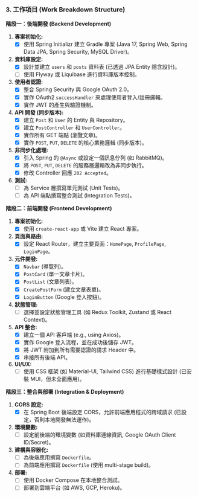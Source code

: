 ### 3. 工作項目 (Work Breakdown Structure)

**階段一：後端開發 (Backend Development)**

1.  **專案初始化:**
    *   [x] 使用 Spring Initializr 建立 Gradle 專案 (Java 17, Spring Web, Spring Data JPA, Spring Security, MySQL Driver)。
2.  **資料庫設定:**
    *   [x] 設計並建立 `users` 和 `posts` 資料表 (已透過 JPA Entity 隱含設計)。
    *   [ ] 使用 Flyway 或 Liquibase 進行資料庫版本控制。
3.  **使用者認證:**
    *   [x] 整合 Spring Security 與 Google OAuth 2.0。
    *   [x] 實作 OAuth2 `successHandler` 來處理使用者登入/註冊邏輯。
    *   [x] 實作 JWT 的產生與驗證機制。
4.  **API 開發 (同步版本):**
    *   [x] 建立 `Post` 和 `User` 的 Entity 與 Repository。
    *   [x] 建立 `PostController` 和 `UserController`。
    *   [x] 實作所有 GET 端點 (瀏覽文章)。
    *   [x] 實作 `POST`, `PUT`, `DELETE` 的核心業務邏輯 (同步版本)。
5.  **非同步化處理:**
    *   [x] 引入 Spring 的 `@Async` 或設定一個訊息佇列 (如 RabbitMQ)。
    *   [x] 將 `POST`, `PUT`, `DELETE` 的服務層邏輯改為非同步執行。
    *   [x] 修改 Controller 回應 `202 Accepted`。
6.  **測試:**
    *   [ ] 為 Service 層撰寫單元測試 (Unit Tests)。
    *   [ ] 為 API 端點撰寫整合測試 (Integration Tests)。

**階段二：前端開發 (Frontend Development)**

1.  **專案初始化:**
    *   [x] 使用 `create-react-app` 或 Vite 建立 React 專案。
2.  **頁面與路由:**
    *   [x] 設定 React Router，建立主要頁面：`HomePage`, `ProfilePage`, `LoginPage`。
3.  **元件開發:**
    *   [x] `Navbar` (導覽列)。
    *   [x] `PostCard` (單一文章卡片)。
    *   [x] `PostList` (文章列表)。
    *   [x] `CreatePostForm` (建立文章表單)。
    *   [x] `LoginButton` (Google 登入按鈕)。
4.  **狀態管理:**
    *   [ ] 選擇並設定狀態管理工具 (如 Redux Toolkit, Zustand 或 React Context)。
5.  **API 整合:**
    *   [x] 建立一個 API 客戶端 (e.g., using Axios)。
    *   [x] 實作 Google 登入流程，並在成功後儲存 JWT。
    *   [x] 將 JWT 附加到所有需要認證的請求 Header 中。
    *   [x] 串接所有後端 API。
6.  **UI/UX:**
    *   [ ] 使用 CSS 框架 (如 Material-UI, Tailwind CSS) 進行基礎樣式設計 (已安裝 MUI，但未全面應用)。

**階段三：整合與部署 (Integration & Deployment)**

1.  **CORS 設定:**
    *   [x] 在 Spring Boot 後端設定 CORS，允許前端應用程式的跨域請求 (已設定，否則本地開發無法運作)。
2.  **環境變數:**
    *   [ ] 設定前後端的環境變數 (如資料庫連線資訊, Google OAuth Client ID/Secret)。
3.  **建構與容器化:**
    *   [ ] 為後端應用撰寫 `Dockerfile`。
    *   [ ] 為前端應用撰寫 `Dockerfile` (使用 multi-stage build)。
4.  **部署:**
    *   [ ] 使用 Docker Compose 在本地整合測試。
    *   [ ] 部署到雲端平台 (如 AWS, GCP, Heroku)。
